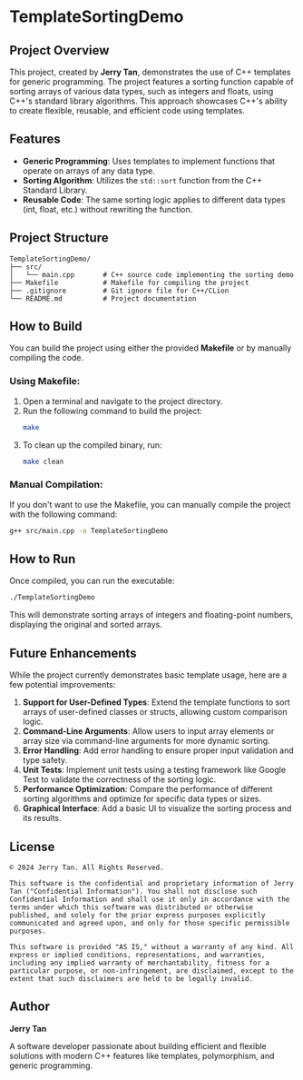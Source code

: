 
# TemplateSortingDemo

## Project Overview
This project, created by **Jerry Tan**, demonstrates the use of C++ templates for generic programming. The project features a sorting function capable of sorting arrays of various data types, such as integers and floats, using C++'s standard library algorithms. This approach showcases C++'s ability to create flexible, reusable, and efficient code using templates.

## Features
- **Generic Programming**: Uses templates to implement functions that operate on arrays of any data type.
- **Sorting Algorithm**: Utilizes the `std::sort` function from the C++ Standard Library.
- **Reusable Code**: The same sorting logic applies to different data types (int, float, etc.) without rewriting the function.

## Project Structure
```
TemplateSortingDemo/
├── src/
│   └── main.cpp       # C++ source code implementing the sorting demo
├── Makefile           # Makefile for compiling the project
├── .gitignore         # Git ignore file for C++/CLion
└── README.md          # Project documentation
```

## How to Build
You can build the project using either the provided **Makefile** or by manually compiling the code.

### Using Makefile:
1. Open a terminal and navigate to the project directory.
2. Run the following command to build the project:
   ```bash
   make
   ```
3. To clean up the compiled binary, run:
   ```bash
   make clean
   ```

### Manual Compilation:
If you don't want to use the Makefile, you can manually compile the project with the following command:
```bash
g++ src/main.cpp -o TemplateSortingDemo
```

## How to Run
Once compiled, you can run the executable:
```bash
./TemplateSortingDemo
```
This will demonstrate sorting arrays of integers and floating-point numbers, displaying the original and sorted arrays.

## Future Enhancements
While the project currently demonstrates basic template usage, here are a few potential improvements:
1. **Support for User-Defined Types**: Extend the template functions to sort arrays of user-defined classes or structs, allowing custom comparison logic.
2. **Command-Line Arguments**: Allow users to input array elements or array size via command-line arguments for more dynamic sorting.
3. **Error Handling**: Add error handling to ensure proper input validation and type safety.
4. **Unit Tests**: Implement unit tests using a testing framework like Google Test to validate the correctness of the sorting logic.
5. **Performance Optimization**: Compare the performance of different sorting algorithms and optimize for specific data types or sizes.
6. **Graphical Interface**: Add a basic UI to visualize the sorting process and its results.

## License
```
© 2024 Jerry Tan. All Rights Reserved.

This software is the confidential and proprietary information of Jerry Tan ("Confidential Information"). You shall not disclose such Confidential Information and shall use it only in accordance with the terms under which this software was distributed or otherwise published, and solely for the prior express purposes explicitly communicated and agreed upon, and only for those specific permissible purposes.

This software is provided "AS IS," without a warranty of any kind. All express or implied conditions, representations, and warranties, including any implied warranty of merchantability, fitness for a particular purpose, or non-infringement, are disclaimed, except to the extent that such disclaimers are held to be legally invalid.
```

## Author
**Jerry Tan**

A software developer passionate about building efficient and flexible solutions with modern C++ features like templates, polymorphism, and generic programming.

